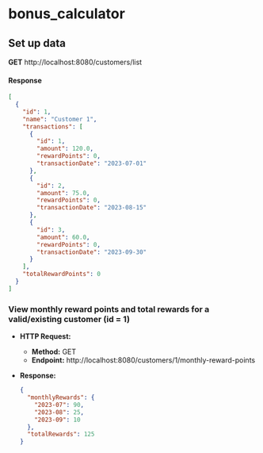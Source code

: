 # bonus_calculator

## Set up data

**GET** http://localhost:8080/customers/list

#### Response

```json
[
  {
    "id": 1,
    "name": "Customer 1",
    "transactions": [
      {
        "id": 1,
        "amount": 120.0,
        "rewardPoints": 0,
        "transactionDate": "2023-07-01"
      },
      {
        "id": 2,
        "amount": 75.0,
        "rewardPoints": 0,
        "transactionDate": "2023-08-15"
      },
      {
        "id": 3,
        "amount": 60.0,
        "rewardPoints": 0,
        "transactionDate": "2023-09-30"
      }
    ],
    "totalRewardPoints": 0
  }
]
```

### View monthly reward points and total rewards for a valid/existing customer (id = 1)

- **HTTP Request:**
  - **Method:** GET
  - **Endpoint:** http://localhost:8080/customers/1/monthly-reward-points

- **Response:**
  ```json
  {
    "monthlyRewards": {
      "2023-07": 90,
      "2023-08": 25,
      "2023-09": 10
    },
    "totalRewards": 125
  }
```
